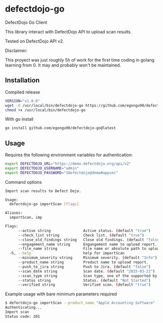 # defectdojo-go
DefectDojo Go Client

This library interact with DefectDojo API to upload scan results.

Tested on DefectDojo API v2.

Disclaimer:

This proyect was just roughly 5h of work for the first time coding in golang learning from 0.
It may and probably won't be maintained.

## Installation

Compiled release

```sh
VERSION="v1.0.0"
wget -O /usr/local/bin/defectdojo-go https://github.com/egongu90/defectdojo-go/releases/download/$VERSION/binary-linux-amd64
chmod +x /usr/local/bin/defectdojo-go
```

With go install

```sh
go install github.com/egongu90/defectdojo-go@latest
```

## Usage

Requires the following environment variables for authentication:

```sh
export DEFECTDOJO_URL="https://demo.defectdojo.org/api/v2"
export DEFECTDOJO_USERNAME="admin"
export DEFECTDOJO_PASSWORD="1Defectdojo@demo#appsec"
```

Command options

```sh
Import scan results to Defect Dojo.

Usage:
  defectdojo-go importScan [flags]

Aliases:
  importScan, imp

Flags:
      --active string               Active status. (default "true")
      --check_list string           Check list. (default "true")
      --close_old_findings string   Close old findings. (default "false")
      --engagement_name string      Engangement name to upload report.
      --file_name string            File name or absolute path to upload. (default "results.json")
  -h, --help                        help for importScan
      --minimum_severity string     Minimum severity. (default "Info")
      --product_name string         Product name to upload report.
      --push_to_jira string         Push to Jira. (default "false")
      --scan_date string            Scan date. (default "2025-03-22")
      --scan_type string            Scan type, one of the supported by DefectDojo. Case and space sensitive. (default "Bandit Scan")
      --status string               Status. (default "Not Started")
      --verified string             Verified scan. (default "true")
```

Example usage with bare minimum parameters required

```sh
$ defectdojo-go importScan --product_name "Apple Accounting Software" --engagement_name "test" --file_name 'results.json' --scan_type "Bandit Scan"       
Authenticating...
Import scan
Status code: 201
```